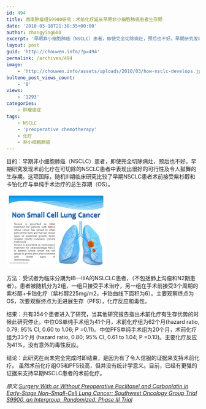 ```yaml
---
id: 494
title: 西南肿瘤组S9900研究：术前化疗延长早期非小细胞肺癌患者生存期
date: '2010-03-18T21:38:35+00:00'
author: zhangying600
excerpt: '早期非小细胞肺癌（NSCLC）患者，即使完全切除病灶，预后也不好。早期研究发现术前化疗在可切除的NSCLC患者中表现出很好的可行性及令人鼓舞的生存期。这项随机III期临床研究比较了早期NSCLC患者术前接受紫杉醇和卡铂化疗与单纯手术治疗的总生存期（OS）。受试者为临床分期为IB—IIIA的NSLCLC患者，（不包括肺上沟瘤和N2期患者）。患者被随机分为2组，一组只接受手术治疗，另一组在手术前接受3 个周期的紫杉醇+卡铂化疗（紫杉醇225mg/m2，卡铂曲线下面积为6）。'
layout: post
guid: 'http://chouwen.info/?p=494'
permalink: /archives/494
image:
    - 'http://chouwen.info/assets/uploads/2010/03/how-nsclc-develops.jpg'
bulteno_post_views_count:
    - '0'
views:
    - '1293'
categories:
    - 肿瘤癌症
tags:
    - NSCLC
    - 'preoperative chemotherapy'
    - 化疗
    - 非小细胞肺癌
---
```


目的：早期非小细胞肺癌（NSCLC）患者，即使完全切除病灶，预后也不好。早期研究发现术前化疗在可切除的NSCLC患者中表现出很好的可行性及令人鼓舞的生存期。这项国际，随机III期临床研究比较了早期NSCLC患者术前接受紫杉醇和卡铂化疗与单纯手术治疗的总生存期（OS）。

![](/assets/uploads/2010/03/images-2.jpg)

方法：受试者为临床分期为IB—IIIA的NSLCLC患者，（不包括肺上沟瘤和N2期患者）。患者被随机分为2组，一组只接受手术治疗，另一组在手术前接受3个周期的紫杉醇+卡铂化疗（紫杉醇225mg/m2，卡铂曲线下面积为6）。主要观察终点为OS，次要观察终点为无进展生存（PFS），化疗反应和毒性。

结果：共有354个患者进入了研究，当其他研究报告指出术前化疗有生存优势的时候此研究停止。中位OS单纯手术组为41个月，术前化疗组为62个月(hazard ratio, 0.79; 95% CI, 0.60 to 1.06; P =0.11)。中位PFS单纯手术组为20个月，术前化疗组为33个月 (hazard ratio, 0.80; 95% CI, 0.61 to 1.04; P =0.10)。主要化疗反应为41%，没有意外的毒性反应。

结论：此研究在尚未完全完成时即结束，是因为有了令人信服的证据来支持术前化疗。 虽然术前化疗组OS和PFS较高，但并没有统计学意义。目前，已经有更强的证据来支持早期NSCLC患者的术前化疗。

*原文:[Surgery With or Without Preoperative Paclitaxel and Carboplatin in Early-Stage Non–Small-Cell Lung Cancer: Southwest Oncology Group Trial S9900, an Intergroup, Randomized, Phase III Trial](http://jco.ascopubs.org/cgi/content/short/JCO.2009.26.1685v1?rss=1)*